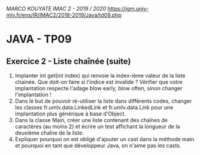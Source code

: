 _MARCO KOUYATE
IMAC 2 - 2019 / 2020_
https://igm.univ-mlv.fr/ens/IR/IMAC2/2018-2019/Java/td09.php

# JAVA - TP09

## Exercice 2 - Liste chaînée (suite)


1. Implanter int get(int index) qui renvoie la index-ième valeur de la liste chainée. 
	Que doit-on faire si l'indice est invalide ? 
	Vérifier que votre implantation respecte l'adage blow early, blow often, sinon changer l'implantation !
2. Dans le but de pouvoir ré-utiliser la liste dans différents codes, changer les classes fr.umlv.data.LinkedLink et fr.umlv.data.Link pour une implantation plus générique à base d'Object.
3. Dans la classe Main, créer une liste contenant des chaînes de caractères (au moins 2) et écrire un test affichant la longueur de la deuxième chaîne de la liste.
4. Expliquer pourquoi on est obligé d'ajouter un cast dans la méthode main et pourquoi en tant que développeur Java, on n'aime pas les casts.